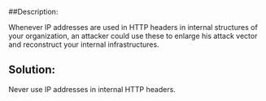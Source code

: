 ##Description:

Whenever IP addresses are used in HTTP headers in internal structures of your organization,
an attacker could use these to enlarge his attack vector and reconstruct your
internal infrastructures.

## Solution:

Never use IP addresses in internal HTTP headers.
